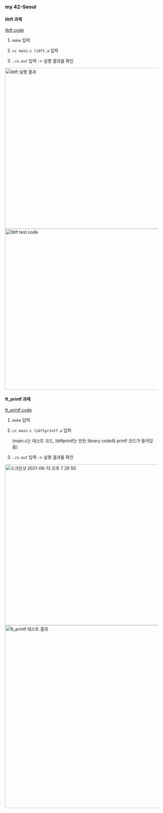 ### my 42-Seoul

#### libft 과제

[libft code](https://github.com/choiwoonsik/my42-Seoul/tree/master/42cursus/libft_dir/libft)

1. `make` 입력

2. `cc main.c libft.a` 입력

3. `./a.out` 입력 -> 실행 결과를 확인

<img width="528" alt="libft 실행 결과" src="https://user-images.githubusercontent.com/42247724/121803472-c7800900-cc7c-11eb-9891-2fb80e1e30a5.png">

<img width="528" alt="libft test code" src="https://user-images.githubusercontent.com/42247724/121803467-b8995680-cc7c-11eb-9043-ea31ea94b4b9.png">

#### ft_printf 과제

[ft_printf code](https://github.com/choiwoonsik/my42-Seoul/tree/master/42cursus/ft_printf_dir/ft_printf)

1. `make` 입력

2. `cc main.c libftprintf.a` 입력

   (main.c는 테스트 코드, libftprintf는 만든 library code와 printf 코드가 들어있음)

3. `./a.out` 입력 -> 실행 결과를 확인

<img width="528" alt="스크린샷 2021-06-13 오후 7 26 50" src="https://user-images.githubusercontent.com/42247724/121803653-9fdd7080-cc7d-11eb-87c2-d1672f2b84c5.png">

<img width="600" alt="ft_printf 테스트 결과" src="https://user-images.githubusercontent.com/42247724/121803611-71f82c00-cc7d-11eb-84a3-57d0b2b31b30.png">
